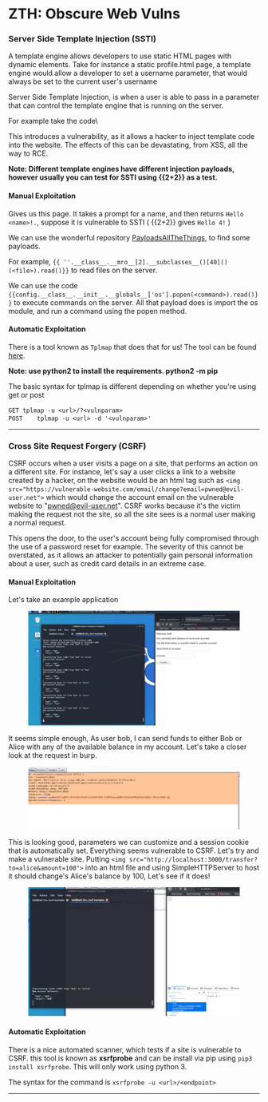 # ZTH: Obscure Web Vulns

### Server Side Template Injection (SSTI)

A template engine allows developers to use static HTML pages with dynamic elements. Take for instance a static profile.html page, a template engine would allow a developer to set a username parameter, that would always be set to the current user's username

Server Side Template Injection, is when a user is able to pass in a parameter that can control the template engine that is running on the server.

For example take the code\


This introduces a vulnerability, as it allows a hacker to inject template code into the website. The effects of this can be devastating, from XSS, all the way to RCE.

**Note: Different template engines have different injection payloads, however usually you can test for SSTI using \{{2+2\}} as a test.**

#### Manual Exploitation

Gives us this page. It takes a prompt for a name, and then returns `Hello <name>!.`, suppose it is vulnerable to SSTI ( \{{2+2\}} gives `Hello 4!` )

We can use the wonderful repository [PayloadsAllTheThings](https://github.com/swisskyrepo/PayloadsAllTheThings/tree/master/Server%20Side%20Template%20Injection#basic-injection), to find some payloads.

For example, `{{ ''.__class__.__mro__[2].__subclasses__()[40]()(<file>).read()}}` to read files on the server.

We can use the code `{{config.__class__.__init__.__globals__['os'].popen(<command>).read()}}` to execute commands on the server. All that payload does is import the os module, and run a command using the popen method.

#### Automatic Exploitation

There is a tool known as `Tplmap` that does that for us! The tool can be found [here](https://github.com/epinna/tplmap).

**Note: use python2 to install the requirements. python2 -m pip**

The basic syntax for tplmap is different depending on whether you're using get or post

```
GET	tplmap -u <url>/?<vulnparam>
POST	tplmap -u <url> -d '<vulnparam>'
```

***

### Cross Site Request Forgery (CSRF)

CSRF occurs when a user visits a page on a site, that performs an action on a different site. For instance, let's say a user clicks a link to a website created by a hacker, on the website would be an html tag such as `<img src="https://vulnerable-website.com/email/change?email=pwned@evil-user.net">` which would change the account email on the vulnerable website to "pwned@evil-user.net". CSRF works because it's the victim making the request not the site, so all the site sees is a normal user making a normal request.

This opens the door, to the user's account being fully compromised through the use of a password reset for example. The severity of this cannot be overstated, as it allows an attacker to potentially gain personal information about a user, such as credit card details in an extreme case.

#### Manual Exploitation

Let's take an example application

<figure><img src="../../../../../../.gitbook/assets/image (27).png" alt=""><figcaption></figcaption></figure>

It seems simple enough, As user bob, I can send funds to either Bob or Alice with any of the available balance in my account. Let's take a closer look at the request in burp.

<figure><img src="../../../../../../.gitbook/assets/image (75).png" alt=""><figcaption></figcaption></figure>

This is looking good, parameters we can customize and a session cookie that is automatically set. Everything seems vulnerable to CSRF. Let's try and make a vulnerable site. Putting `<img src="http://localhost:3000/transfer?to=alice&amount=100">` into an html file and using SimpleHTTPServer to host it should change's Alice's balance by 100, Let's see if it does!

<figure><img src="../../../../../../.gitbook/assets/image (25).png" alt=""><figcaption></figcaption></figure>

#### Automatic Exploitation

There is a nice automated scanner, which tests if a site is vulnerable to CSRF. this tool is known as **xsrfprobe** and can be install via pip using `pip3 install xsrfprobe`. This will only work using python 3.

The syntax for the command is `xsrfprobe -u <url>/<endpoint>`

***
